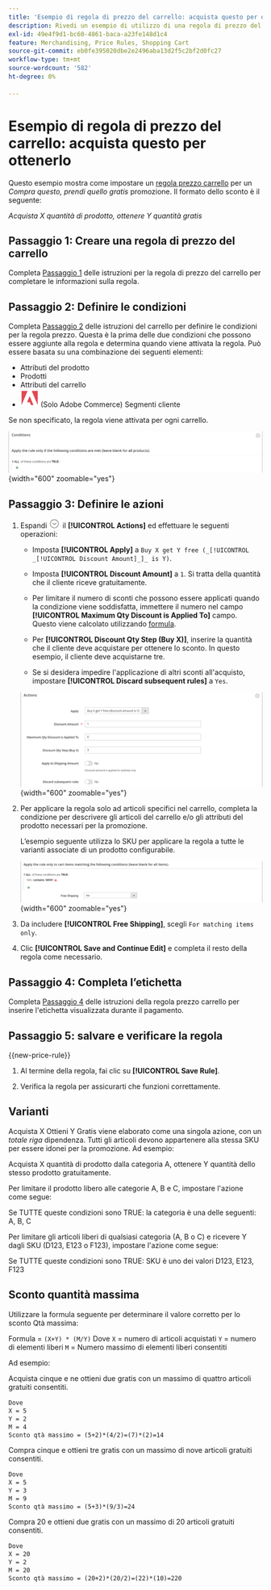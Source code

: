 ```yaml
---
title: 'Esempio di regola di prezzo del carrello: acquista questo per ottenerlo'
description: Rivedi un esempio di utilizzo di una regola di prezzo del carrello per offrire una promozione di acquisto-questo-ottenere-che.
exl-id: 49e4f9d1-bc60-4861-baca-a23fe148d1c4
feature: Merchandising, Price Rules, Shopping Cart
source-git-commit: eb0fe395020dbe2e2496aba13d2f5c2bf2d0fc27
workflow-type: tm+mt
source-wordcount: '582'
ht-degree: 0%

---
```


# Esempio di regola di prezzo del carrello: acquista questo per ottenerlo

Questo esempio mostra come impostare un [regola prezzo carrello](price-rules-cart.md) per un _Compra questo, prendi quello gratis_ promozione. Il formato dello sconto è il seguente:

_Acquista X quantità di prodotto, ottenere Y quantità gratis_

## Passaggio 1: Creare una regola di prezzo del carrello

Completa [Passaggio 1](price-rules-cart.md) delle istruzioni per la regola di prezzo del carrello per completare le informazioni sulla regola.

## Passaggio 2: Definire le condizioni

Completa [Passaggio 2](price-rules-cart.md) delle istruzioni del carrello per definire le condizioni per la regola prezzo. Questa è la prima delle due condizioni che possono essere aggiunte alla regola e determina quando viene attivata la regola. Può essere basata su una combinazione dei seguenti elementi:

- Attributi del prodotto
- Prodotti
- Attributi del carrello
- ![Adobe Commerce](../assets/adobe-logo.svg) (Solo Adobe Commerce) Segmenti cliente

Se non specificato, la regola viene attivata per ogni carrello.

![Regola prezzo carrello - Condizione](./assets/buy-x-get-y-condition-default.png){width="600" zoomable="yes"}

## Passaggio 3: Definire le azioni

1. Espandi ![Selettore di espansione](../assets/icon-display-expand.png) il **[!UICONTROL Actions]** ed effettuare le seguenti operazioni:

   - Imposta **[!UICONTROL Apply]** a `Buy X get Y free (_[!UICONTROL _[!UICONTROL Discount Amount]_]_ is Y)`.

   - Imposta **[!UICONTROL Discount Amount]** a `1`. Si tratta della quantità che il cliente riceve gratuitamente.

   - Per limitare il numero di sconti che possono essere applicati quando la condizione viene soddisfatta, immettere il numero nel campo **[!UICONTROL Maximum Qty Discount is Applied To]** campo. Questo viene calcolato utilizzando [formula](#maximum-quantity-discount).

   - Per **[!UICONTROL Discount Qty Step (Buy X)]**, inserire la quantità che il cliente deve acquistare per ottenere lo sconto. In questo esempio, il cliente deve acquistarne tre.

   - Se si desidera impedire l&#39;applicazione di altri sconti all&#39;acquisto, impostare **[!UICONTROL Discard subsequent rules]** a `Yes`.

   ![Regola prezzo carrello - acquistare 3 ottenere 1 gratis](./assets/buy-3-get-1-actions.png){width="600" zoomable="yes"}

1. Per applicare la regola solo ad articoli specifici nel carrello, completa la condizione per descrivere gli articoli del carrello e/o gli attributi del prodotto necessari per la promozione.

   L’esempio seguente utilizza lo SKU per applicare la regola a tutte le varianti associate di un prodotto configurabile.

   ![Regola prezzo carrello - condizione per articoli carrello](./assets/buy-3-get-1-actions-condition.png){width="600" zoomable="yes"}

1. Da includere **[!UICONTROL Free Shipping]**, scegli `For matching items only`.

1. Clic **[!UICONTROL Save and Continue Edit]** e completa il resto della regola come necessario.

## Passaggio 4: Completa l’etichetta

Completa [Passaggio 4](price-rules-cart.md) delle istruzioni della regola prezzo carrello per inserire l&#39;etichetta visualizzata durante il pagamento.

## Passaggio 5: salvare e verificare la regola

{{new-price-rule}}

1. Al termine della regola, fai clic su **[!UICONTROL Save Rule]**.

1. Verifica la regola per assicurarti che funzioni correttamente.

## Varianti

Acquista X Ottieni Y Gratis viene elaborato come una singola azione, con un _totale riga_ dipendenza. Tutti gli articoli devono appartenere alla stessa SKU per essere idonei per la promozione. Ad esempio:

Acquista X quantità di prodotto dalla categoria A, ottenere Y quantità dello stesso prodotto gratuitamente.

Per limitare il prodotto libero alle categorie A, B e C, impostare l&#39;azione come segue:

Se TUTTE queste condizioni sono TRUE: la categoria è una delle seguenti: A, B, C

Per limitare gli articoli liberi di qualsiasi categoria (A, B o C) e ricevere Y dagli SKU (D123, E123 o F123), impostare l&#39;azione come segue:

Se TUTTE queste condizioni sono TRUE: SKU è uno dei valori D123, E123, F123

## Sconto quantità massima

Utilizzare la formula seguente per determinare il valore corretto per lo sconto Qtà massima:

Formula = `(X+Y) * (M/Y)`
Dove
`X` = numero di articoli acquistati
`Y` = numero di elementi liberi
`M` = Numero massimo di elementi liberi consentiti

Ad esempio:

Acquista cinque e ne ottieni due gratis con un massimo di quattro articoli gratuiti consentiti.

    Dove
    X = 5
    Y = 2
    M = 4
    Sconto qtà massimo = (5+2)*(4/2)=(7)*(2)=14

Compra cinque e ottieni tre gratis con un massimo di nove articoli gratuiti consentiti.

    Dove
    X = 5
    Y = 3
    M = 9
    Sconto qtà massimo = (5+3)*(9/3)=24

Compra 20 e ottieni due gratis con un massimo di 20 articoli gratuiti consentiti.

    Dove
    X = 20
    Y = 2
    M = 20
    Sconto qtà massimo = (20+2)*(20/2)=(22)*(10)=220
